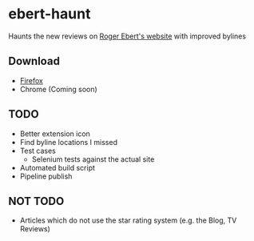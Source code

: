 # ebert-haunt

Haunts the new reviews on [Roger Ebert's website](https://www.rogerebert.com) with improved bylines

## Download

- [Firefox](https://addons.mozilla.org/en-US/firefox/addon/ebert-haunt/)
- Chrome (Coming soon)

## TODO

- Better extension icon
- Find byline locations I missed
- Test cases
  - Selenium tests against the actual site
- Automated build script
- Pipeline publish

## NOT TODO

- Articles which do not use the star rating system (e.g. the Blog, TV Reviews)
